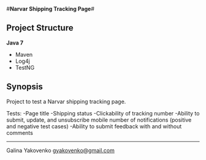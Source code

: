 #**Narvar Shipping Tracking Page**#

## Project Structure

**Java 7**

* Maven
* Log4j
* TestNG

## Synopsis

Project to test a Narvar shipping tracking page. 

Tests:
	-Page title
	-Shipping status
	-Clickability of tracking number
	-Ability to submit, update, and unsubscribe mobile number of notifications (positive and negative test cases)
	-Ability to submit feedback with and without comments

---

Galina Yakovenko <gyakovenko@gmail.com>
